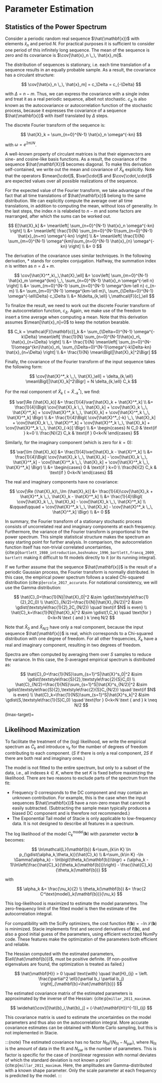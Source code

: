 # Parameter Estimation

## Statistics of the Power Spectrum

Consider a periodic random real sequence $\hat{\mathbf{x}}$ with elements $\hat{x}_n$ and period $N$.
For practical purposes it is sufficient to consider one period of this infinitely long sequence.
The mean of the sequence is zero and its covariance is $\cov[\hat{x}_n \,,\, \hat{x}_m]$.

The distribution of sequences is stationary,
i.e. each time translation of a sequence results in an equally probable sample.
As a result, the covariance has a circulant structure:

$$
    \cov[\hat{x}_n \,,\, \hat{x}_m] = c_\Delta = c_{-\Delta}
$$

with $\Delta=n-m$.
Thus, we can express the covariance with a single index and treat it as a real periodic sequence,
albeit not stochastic.
$c_\Delta$ is also known as the autocovariance or autocorrelation function
of the stochastic process,
because it expresses the covariance of a sequence $\hat{\mathbf{x}}$
with itself translated by $\Delta$ steps.

The discrete Fourier transform of the sequence is:

$$
    \hat{X}_k = \sum_{n=0}^{N-1} \hat{x}_n \omega^{-kn}
$$

with $\omega = e^{2\pi i/N}$.

A well-known property of circulant matrices is that their eigenvectors
are sine- and cosine-like basis functions.
As a result, the covariance of the sequence $\hat{\mathbf{X}}$ becomes diagonal.
To make this derivation self-contained, we write out the mean and covariance of $\hat{X}_k$ explicitly.
Note that the operators $\mean[\cdot]$, $\var[\cdot]$ and $\cov[\cdot,\cdot]$
are expected values over all possible realizations of the sequence.

For the expected value of the Fourier transform,
we take advantage of the fact that all time translations of $\hat{\mathbf{x}}$
belong to the same distribution.
We can explicitly compute the average over all time translations,
in addition to computing the mean, without loss of generality.
In the last steps, the index $n$ is relabeled to $n-m$ and some factors are rearranged,
after which the sums can be worked out.

$$
    E[\hat{X}_k]
        &= \mean\left[
            \sum_{n=0}^{N-1} \hat{x}_n \omega^{-kn}
        \right]
        \\
        &= \mean\left[
            \frac{1}{N} \sum_{m=0}^{N-1}\sum_{n=0}^{N-1} \hat{x}_{n+m} \omega^{-kn}
        \right]
        \\
        &= \mean\left[
            \frac{1}{N} \sum_{m=0}^{N-1} \omega^{km}\sum_{n=0}^{N-1} \hat{x}_{n} \omega^{-kn}
        \right]
        \\
        &= 0
$$

The derivation of the covariance uses similar techniques.
In the following derivation, $*$ stands for complex conjugation.
Halfway, the summation index $n$ is written as $n=\Delta+m$.

$$
    \cov[\hat{X}^*_k\,,\,\hat{X}_\ell]
    &= \cov\left[
        \sum_{m=0}^{N-1} \hat{x}_m \omega^{km}
        \,,\,
        \sum_{n=0}^{N-1} \hat{x}_n \omega^{-\ell n}
    \right]
    \\
    &= \sum_{m=0}^{N-1} \sum_{n=0}^{N-1} \omega^{km-\ell n} c_{n-m}
    \\
    &= \sum_{m=0}^{N-1} \omega^{km-\ell m}\, \sum_{\Delta=0}^{N-1} \omega^{-\ell\Delta} c_\Delta
    \\
    &= N\delta_{k,\ell} \,\mathcal{F}[c]_\ell
$$

To finalize the result,
we need to work out the discrete Fourier transform of the autocorrelation function, $c_\Delta$.
Again, we make use of the freedom to insert a time average when computing a mean.
Note that this derivation assumes $\mean[\hat{x}_n]=0$ to keep the notation bearable.

$$
    C_k = \mathcal{F}[\mathbf{c}]_k
    &= \sum_{\Delta=0}^{N-1} \omega^{-k\Delta} \mean\left[
        \frac{1}{N}
        \sum_{n=0}^{N-1}\hat{x}_n\, \hat{x}_{n+\Delta}
    \right]
    \\
    &= \frac{1}{N} \mean\left[
        \sum_{n=0}^{N-1}\omega^{kn}\hat{x}_n\,
        \sum_{\Delta=0}^{N-1}\omega^{-k\Delta-kn} \hat{x}_{n+\Delta}
    \right]
    \\
    &= \frac{1}{N} \mean\Bigl[|\hat{X}_k|^2\Bigr]
$$

Finally, the covariance of the Fourier transform of the input sequence takes the following form:

$$
    \cov[\hat{X}^*_k \,,\, \hat{X}_\ell]
    = \delta_{k,\ell} \mean\Bigl[|\hat{X}_k|^2\Bigr]
    = N \delta_{k,\ell} C_k
$$

For the real component of $\hat{X}_k$ $(=\hat{X}^*_{-k})$, we find:

$$
    \var[\Re (\hat{X}_k)]
    &= \frac{1}{4}\var[\hat{X}_k + \hat{X}^*_k]
    \\
    &= \frac{1}{4}\Bigl(
        \cov[\hat{X}_k \,,\, \hat{X}_k]
        + \cov[\hat{X}_k \,,\, \hat{X}^*_k]
        + \cov[\hat{X}^*_k \,,\, \hat{X}_k]
        + \cov[\hat{X}^*_k \,,\, \hat{X}^*_k]
    \Bigr)
    \\
    &= \frac{1}{4}\Bigl(
        \cov[\hat{X}^*_{-k} \,,\, \hat{X}_k]
        + \cov[\hat{X}_k \,,\, \hat{X}^*_k]
        + \cov[\hat{X}^*_k \,,\, \hat{X}_k]
        + \cov[\hat{X}^*_k \,,\, \hat{X}_{-k}]
    \Bigr)
    \\
    &= \begin{cases}
        N C_0 & \text{if } k=0 \\
        \frac{N}{2} C_k & \text{if } 0<k<N
    \end{cases}
$$

Similarly, for the imaginary component (which is zero for $k=0$):

$$
    \var[\Im (\hat{X}_k)]
    &= \frac{1}{4}\var[\hat{X}_k - \hat{X}^*_k]
    \\
    &= \frac{1}{4}\Bigl(
        \cov[\hat{X}_k \,,\, \hat{X}_k]
        - \cov[\hat{X}_k \,,\, \hat{X}^*_k]
        - \cov[\hat{X}^*_k \,,\, \hat{X}_k]
        + \cov[\hat{X}^*_k \,,\, \hat{X}^*_k]
    \Bigr)
    \\
    &= \begin{cases}
        0 & \text{if } k=0 \\
        \frac{N}{2} C_k & \text{if } 0<k<N
    \end{cases}
$$

The real and imaginary components have no covariance:

$$
    \cov[\Re (\hat{X}_k)\,,\Im (\hat{X}_k)]
    &= \frac{1}{4}\cov[\hat{X}_k + \hat{X}^*_k \,,\, \hat{X}_k - \hat{X}^*_k]
    \\
    &= \frac{1}{4}\Bigl(
        \cov[\hat{X}_k \,,\, \hat{X}_k]
        - \cov[\hat{X}_k \,,\, \hat{X}^*_k]
    \\
    &\qquad\qquad + \cov[\hat{X}^*_k \,,\, \hat{X}_k]
        - \cov[\hat{X}^*_k \,,\, \hat{X}^*_k]
        \Bigr)
    \\
    &= 0
$$

In summary, the Fourier transform of a stationary stochastic process
consists of uncorrelated real and imaginary components at each frequency.
Furthermore, the variance of the Fourier transform is proportional to the power spectrum.
This simple statistical structure makes the spectrum an easy starting point for further analysis.
In comparison, the autocorrelation function itself has non-trivial correlated uncertainties,
{cite:p}`bartlett_1980_introduction,boshnakov_1996_bartlett,francq_2009_bartlett`
making it difficult to fit models directly to it (or its running integral).

If we further assume that the sequence $\hat{\mathbf{x}}$ is the result of a periodic Gaussian process,
the Fourier transform is normally distributed.
In this case, the empirical power spectrum follows a scaled Chi-squared distribution
{cite:p}`ercole_2017_accurate`.
For notational consistency, we will use the Gamma distribution:

$$
    \hat{C}_0=\frac{1}{N}|\hat{X}_0|^2
    &\sim \gdist(\textstyle\frac{1}{2},2C_0)
    \\
    \hat{C}_{N/2}=\frac{1}{N}|\hat{X}_{N/2}|^2
    &\sim \gdist(\textstyle\frac{1}{2},2C_{N/2})
    \quad \text{if $N$ is even}
    \\
    \hat{C}_k=\frac{1}{N}|\hat{X}_k|^2
    &\sim \gdist(1,C_k)
    \quad \text{for } 0<k<N \text { and } k \neq N/2
$$

Note that $\hat{X}_0$ and $\hat{X}_{N/2}$ have only a real component,
because the input sequence $\hat{\mathbf{x}}$ is real,
which corresponds to a Chi-squared distribution with one degree of freedom.
For all other frequencies, $\hat{X}_k$ have a real and imaginary component,
resulting in two degrees of freedom.

Spectra are often computed by averaging them over $S$ samples to reduce the variance.
In this case, the $S$-averaged empirical spectrum is distributed as:

$$
    \hat{C}_0=\frac{1}{NS}\sum_{s=1}^S|\hat{X}^s_0|^2
    &\sim \gdist(\textstyle\frac{S}{2},\textstyle\frac{2}{S}C_0)
    \\
    \hat{C}_{N/2}=\frac{1}{NS}\sum_{s=1}^S|\hat{X}^s_{N/2}|^2
    &\sim \gdist(\textstyle\frac{S}{2},\textstyle\frac{2}{S}C_{N/2})
    \quad \text{if $N$ is even}
    \\
    \hat{C}_k=\frac{1}{NS}\sum_{s=1}^S|\hat{X}^s_k|^2
    &\sim \gdist(S,\textstyle\frac{1}{S}C_0)
    \quad \text{for } 0<k<N \text { and } k \neq N/2
$$

(lmax-target)=

## Likelihood Maximization

To facilitate the treatment of the (log) likelihood,
we write the empirical spectrum as $\hat{C}_k$
and introduce $\nu_k$ for the number of degrees of freedom contributing to each component.
($S$ if there is only a real component, $2S$ if there are both real and imaginary ones.)

The model is not fitted to the entire spectrum, but only to a subset of the data,
i.e., all indexes $k \in K$, where the set $K$ is fixed before maximizing the likelihood.
There are two reasons to exclude parts of the spectrum from the fit:

- Frequency 0 corresponds to the DC component and may contain an unknown contribution.
  For example, this is the case when the input sequences $\hat{\mathbf{x}}$
  have a non-zero mean that cannot be easily subtracted.
  (Subtracting the sample mean typically produces a biased DC component
  and is therefore not recommended.)
- The Exponential Tail model of Stacie is only applicable to low-frequency data.
  It is not designed to describe all features in a spectrum.

The log likelihood of the model $C^\text{model}_k(\mathbf{b})$ with parameter vector $\mathbf{b}$ becomes:

$$
    \ln\mathcal{L}(\mathbf{b})
    &=\sum_{k\in K} \ln p_{\gdist(\alpha_k,\theta_k)}(\hat{C}_k)
    \\
    &=\sum_{k\in K}
      -\ln \Gamma(\alpha_k)
      - \ln\bigl(\theta_k(\mathbf{b})\bigr)
      + (\alpha_k - 1)\ln\left(\frac{\hat{C}_k}{\theta_k(\mathbf{b})}\right)
      - \frac{\hat{C}_k}{\theta_k(\mathbf{b})}
$$

with

$$
    \alpha_k &= \frac{\nu_k}{2}
    \\
    \theta_k(\mathbf{b}) &= \frac{2 C^\text{model}_k(\mathbf{b})}{\nu_k}
$$

This log-likelihood is maximized to estimate the model parameters.
The zero-frequency limit of the fitted model is then the estimate of the autocorrelation integral.

For compatibility with the SciPy optimizers,
the cost function $\ell(\mathbf{b}) = -\ln \mathcal{L}(\mathbf{b})$ is minimized.
Stacie implements first and second derivatives of $\ell(\mathbf{b})$,
and also a good initial guess of the parameters, using efficient vectorzed NumPy code.
These features make the optimization of the parameters both efficient and reliable.

The Hessian computed with the estimated parameters, $\ell(\hat{\mathbf{b}})$,
must be positive definite.
(If non-positive eigenvalues are found, the optimization is treated as failed.)

$$
    \hat{\mathbf{H}} > 0 \quad \text{with}
    \quad
    \hat{H}_{ij} =
        \left.
        \frac{\partial^2 \ell}{\partial b_i \partial b_j}
        \right|_{\mathbf{b}=\hat{\mathbf{b}}}
$$

The estimated covariance matrix of the estimated parameters
is approximated by the inverse of the Hessian:
{cite:p}`millar_2011_maximum`.

$$
    \widehat{\cov}[\hat{b}_i,\hat{b}_j] = (-\hat{\mathbf{H}}^{-1})_{ij}
$$

This covariance matrix is used to estimate the uncertainties on the model parameters
and thus also on the autocorrelation integral.
More accurate covariance estimates can be obtained with Monte Carlo sampling,
but this is not implemented in Stacie.

:::{note}
The estimated covariance has no factor $N_\text{fit}/(N_\text{fit} - N_\text{par})$,
where $N_\text{fit}$ is the amount of data in the fit
and $N_\text{par}$ is the number of parameters.
This is factor is specific for the case of (non)linear regression with normal deviates of
which the standard deviation is not known a priori {cite:p}`millar_2011_maximum`.
Here, the amplitudes are Gamma-distributed with a known shape parameter.
Only the scale parameter at each frequency is predicted by the model.
:::

